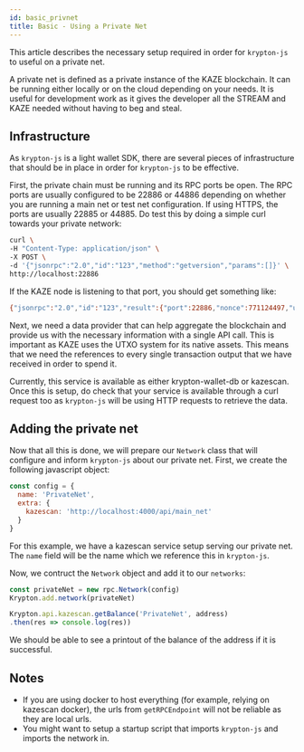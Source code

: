 ```yaml
---
id: basic_privnet
title: Basic - Using a Private Net
---
```


This article describes the necessary setup required in order for `krypton-js` to useful on a private net.

A private net is defined as a private instance of the KAZE blockchain. It can be running either locally or on the cloud depending on your needs. It is useful for development work as it gives the developer all the STREAM and KAZE needed without having to beg and steal.

## Infrastructure

As `krypton-js` is a light wallet SDK, there are several pieces of infrastructure that should be in place in order for `krypton-js` to be effective.

First, the private chain must be running and its RPC ports be open. The RPC ports are usually configured to be 22886 or 44886 depending on whether you are running a main net or test net configuration. If using HTTPS, the ports are usually 22885 or 44885. Do test this by doing a simple curl towards your private network:

```sh
curl \
-H "Content-Type: application/json" \
-X POST \
-d '{"jsonrpc":"2.0","id":"123","method":"getversion","params":[]}' \
http://localhost:22886
```
If the KAZE node is listening to that port, you should get something like:

```sh
{"jsonrpc":"2.0","id":"123","result":{"port":22886,"nonce":771124497,"useragent":"\/KAZE:2.7.3\/"}}
```

Next, we need a data provider that can help aggregate the blockchain and provide us with the necessary information with a single API call. This is important as KAZE uses the UTXO system for its native assets. This means that we need the references to every single transaction output that we have received in order to spend it.

Currently, this service is available as either krypton-wallet-db or kazescan. Once this is setup, do check that your service is available through a curl request too as `krypton-js` will be using HTTP requests to retrieve the data.

## Adding the private net

Now that all this is done, we will prepare our `Network` class that will configure and inform `krypton-js` about our private net. First, we create the following javascript object:

```js
const config = {
  name: 'PrivateNet',
  extra: {
    kazescan: 'http://localhost:4000/api/main_net'
  }
}
```
For this example, we have a kazescan service setup serving our private net. The `name` field will be the name which we reference this in `krypton-js`.

Now, we contruct the `Network` object and add it to our `networks`:

```js
const privateNet = new rpc.Network(config)
Krypton.add.network(privateNet)

Krypton.api.kazescan.getBalance('PrivateNet', address)
.then(res => console.log(res))
```

We should be able to see a printout of the balance of the address if it is successful.

## Notes

- If you are using docker to host everything (for example, relying on kazescan docker), the urls from `getRPCEndpoint` will not be reliable as they are local urls.
- You might want to setup a startup script that imports `krypton-js` and imports the network in.

